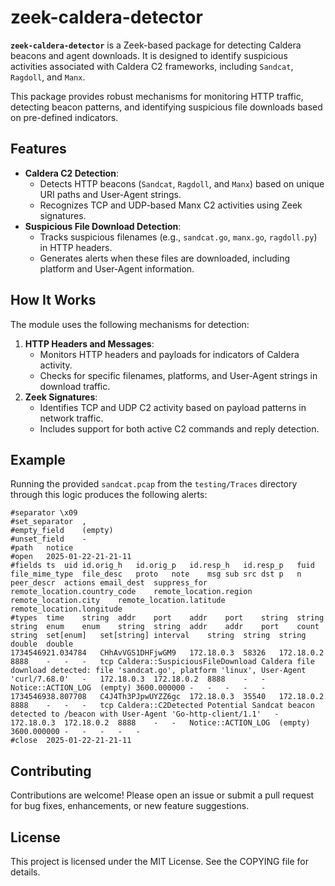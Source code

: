 # zeek-caldera-detector

**`zeek-caldera-detector`** is a Zeek-based package for detecting Caldera beacons and agent downloads. It is designed to identify suspicious activities associated with Caldera C2 frameworks, including `Sandcat`, `Ragdoll`, and `Manx`.

This package provides robust mechanisms for monitoring HTTP traffic, detecting beacon patterns, and identifying suspicious file downloads based on pre-defined indicators.

## Features

- **Caldera C2 Detection**:
  - Detects HTTP beacons (`Sandcat`, `Ragdoll`, and `Manx`) based on unique URI paths and User-Agent strings.
  - Recognizes TCP and UDP-based Manx C2 activities using Zeek signatures.
- **Suspicious File Download Detection**:
  - Tracks suspicious filenames (e.g., `sandcat.go`, `manx.go`, `ragdoll.py`) in HTTP headers.
  - Generates alerts when these files are downloaded, including platform and User-Agent information.

## How It Works

The module uses the following mechanisms for detection:
1. **HTTP Headers and Messages**:
   - Monitors HTTP headers and payloads for indicators of Caldera activity.
   - Checks for specific filenames, platforms, and User-Agent strings in download traffic.
2. **Zeek Signatures**:
   - Identifies TCP and UDP C2 activity based on payload patterns in network traffic.
   - Includes support for both active C2 commands and reply detection.

## Example

Running the provided `sandcat.pcap` from the `testing/Traces` directory through this logic produces the following alerts:

```
#separator \x09
#set_separator	,
#empty_field	(empty)
#unset_field	-
#path	notice
#open	2025-01-22-21-21-11
#fields	ts	uid	id.orig_h	id.orig_p	id.resp_h	id.resp_p	fuid	file_mime_type	file_desc	proto	note	msg	sub	src	dst	p	n	peer_descr	actions	email_dest	suppress_for	remote_location.country_code	remote_location.region	remote_location.city	remote_location.latitude	remote_location.longitude
#types	time	string	addr	port	addr	port	string	string	string	enum	enum	string	string	addr	addr	port	count	string	set[enum]	set[string]	interval	string	string	string	double	double
1734546921.034784	CHhAvVGS1DHFjwGM9	172.18.0.3	58326	172.18.0.2	8888	-	-	-	tcp	Caldera::SuspiciousFileDownload	Caldera file download detected: file 'sandcat.go', platform 'linux', User-Agent 'curl/7.68.0'	-	172.18.0.3	172.18.0.2	8888	-	-	Notice::ACTION_LOG	(empty)	3600.000000	-	-	-	-	-
1734546938.807708	C4J4Th3PJpwUYZZ6gc	172.18.0.3	35540	172.18.0.2	8888	-	-	-	tcp	Caldera::C2Detected	Potential Sandcat beacon detected to /beacon with User-Agent 'Go-http-client/1.1'	-	172.18.0.3	172.18.0.2	8888	-	-	Notice::ACTION_LOG	(empty)	3600.000000	-	-	-	-	-
#close	2025-01-22-21-21-11
```

## Contributing
Contributions are welcome! Please open an issue or submit a pull request for bug fixes, enhancements, or new feature suggestions.

## License
This project is licensed under the MIT License. See the COPYING file for details.
